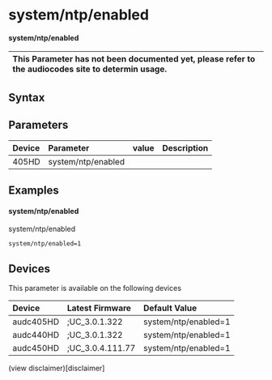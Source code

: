 ﻿---
description: system/ntp/enabled
search: false
---

# system/ntp/enabled

#### system/ntp/enabled


| This Parameter has not been documented yet, please refer to the audiocodes site to determin usage.  | 
| :--- |

## Syntax

## Parameters
|Device|Parameter|value|Description|
|:---|:---|:---|:---|
| 405HD | system/ntp/enabled |  |  |

## Examples
#### system/ntp/enabled

system/ntp/enabled

```
system/ntp/enabled=1
```

## Devices
This parameter is available on the following devices

| Device | Latest Firmware | Default Value |
|:---|:---|:---|
| audc405HD | ;UC_3.0.1.322 | system/ntp/enabled=1 
| audc440HD | ;UC_3.0.1.322 | system/ntp/enabled=1 
| audc450HD | ;UC_3.0.4.111.77 | system/ntp/enabled=1 

(view disclaimer)[disclaimer]
